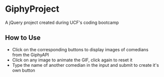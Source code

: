 # GiphyProject

A jQuery project created during UCF's coding bootcamp

## How to Use
* Click on the corresponding buttons to display images of comedians from the GiphyAPI
* Click on any image to animate the GIF, click again to reset it
* Type the name of another comedian in the input and submit to create it's own button